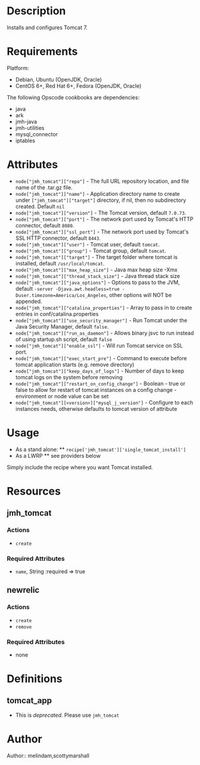 Description
===========

Installs and configures Tomcat 7.

Requirements
============

Platform:

* Debian, Ubuntu (OpenJDK, Oracle)
* CentOS 6+, Red Hat 6+, Fedora (OpenJDK, Oracle)

The following Opscode cookbooks are dependencies:

* java
* ark
* jmh-java
* jmh-utilities
* mysql_connector
* iptables

Attributes
==========

* `node["jmh_tomcat"]["repo"]` - The full URL repository location, and file name of the .tar.gz file.
* `node["jmh_tomcat"]["name"]` - Application directory name to create under `["jmh_tomcat"]["target"]` directory, if nil, then no subdirectory created.  Default `nil`
* `node["jmh_tomcat"]["version"]` - The Tomcat version, default `7.0.73`.
* `node["jmh_tomcat"]["port"]` - The network port used by Tomcat\'s HTTP connector, default `8080`.
* `node["jmh_tomcat"]["ssl_port"]` - The network port used by Tomcat\'s SSL HTTP connector, default `8443`.
* `node["jmh_tomcat"]["user"]` - Tomcat user, default `tomcat`.
* `node["jmh_tomcat"]["group"]` - Tomcat group, default `tomcat`.
* `node["jmh_tomcat"]["target"]` - The target folder where tomcat is installed, default `/usr/local/tomcat`.
* `node["jmh_tomcat"]["max_heap_size"]` - Java max heap size -Xmx
* `node["jmh_tomcat"]["thread_stack_size"]` - Java thread stack size
* `node["jmh_tomcat"]["java_options"]` - Options to pass to the JVM, default `-server -Djava.awt.headless=true -Duser.timezone=America/Los_Angeles`, other options will NOT be appended.
* `node["jmh_tomcat"]["catalina_properties"]` - Array to pass in to create entries in conf/catalina.properties
* `node["jmh_tomcat"]["use_security_manager"]` - Run Tomcat under the Java Security Manager, default `false`.
* `node["jmh_tomcat"]["run_as_daemon"]` - Allows binary jsvc to run instead of using startup.sh script, default `false`
* `node["jmh_tomcat"]["enable_ssl"]` - Will run Tomcat service on SSL port.
* `node["jmh_tomcat"]["exec_start_pre"]` - Command to execute before tomcat application starts (e.g. remove directory)
* `node["jmh_tomcat"]["keep_days_of_logs"]` - Number of days to keep tomcat logs on the system before removing
* `node["jmh_tomcat"]["restart_on_config_change"]` - Boolean - true or false to allow for restart of tomcat instances on a config change - environment or node value can be set
* `node["jmh_tomcat"][<version>]["mysql_j_version"]` - Configure to each instances needs, otherwise defaults to tomcat version of attribute



Usage
=====

* As a stand alone:
** `recipe['jmh_tomcat']['single_tomcat_install']`
* As a LWRP
** see providers below

Simply include the recipe where you want Tomcat installed.

Resources 
=========
## jmh_tomcat
### Actions
* `create`
###  Required Attributes
* `name`, String :required => true
## newrelic
### Actions
* `create`
* `remove`
### Required Attributes
* none
    
Definitions
================
## tomcat_app
* This is *deprecated*.  Please use `jmh_tomcat`


Author
==================

Author:: melindam,scottymarshall